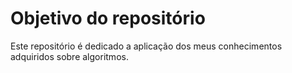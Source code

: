 # Objetivo do repositório

Este repositório é dedicado a aplicação dos meus conhecimentos adquiridos sobre algoritmos.
